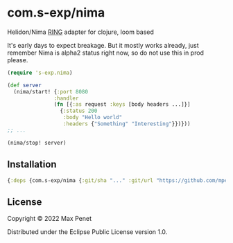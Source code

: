 # com.s-exp/nima

Helidon/Nima [RING](https://github.com/ring-clojure/ring/blob/master/SPEC) adapter for clojure, loom based 

It's early days to expect breakage. But it mostly works already, just remember
Nima is alpha2 status right now, so do not use this in prod please.


```clojure
(require 's-exp.nima)

(def server
  (nima/start! {:port 8080
               :handler
               (fn [{:as request :keys [body headers ...]}]
                 {:status 200
                  :body "Hello world"
                  :headers {"Something" "Interesting"}})}))
;; ...

(nima/stop! server)

```

## Installation

```clojure
{:deps {com.s-exp/nima {:git/sha "..." :git/url "https://github.com/mpenet/nima"}}}
```

## License

Copyright © 2022 Max Penet

Distributed under the Eclipse Public License version 1.0.
